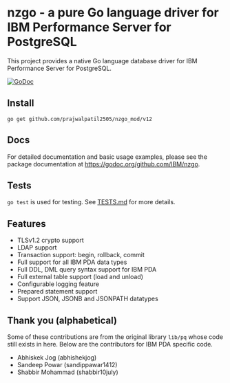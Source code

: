 # nzgo - a pure Go language driver for IBM Performance Server for PostgreSQL
This project provides a native Go language database driver for IBM Performance Server for PostgreSQL.

[![GoDoc](https://godoc.org/github.com/IBM/nzgo?status.svg)](https://godoc.org/github.com/IBM/nzgo)

## Install

`go get github.com/prajwalpatil2505/nzgo_mod/v12`

## Docs

For detailed documentation and basic usage examples, please see the package
documentation at <https://godoc.org/github.com/IBM/nzgo>.

## Tests

`go test` is used for testing.  See [TESTS.md](TESTS.md) for more details.

## Features

* TLSv1.2 crypto support
* LDAP support
* Transaction support: begin, rollback, commit
* Full support for all IBM PDA data types
* Full DDL, DML query syntax support for IBM PDA
* Full external table support (load and unload)
* Configurable logging feature
* Prepared statement support
* Support JSON, JSONB and JSONPATH datatypes

## Thank you (alphabetical)

Some of these contributions are from the original library `lib/pq` whose
code still exists in here. Below are the contributors for IBM PDA specific
code.

* Abhiskek Jog (abhishekjog)
* Sandeep Powar (sandippawar1412)
* Shabbir Mohammad (shabbir10july)
